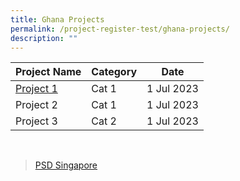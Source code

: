 ```yaml
---
title: Ghana Projects
permalink: /project-register-test/ghana-projects/
description: ""
---
```

|**Project Name**| **Category** |**Date**|
| --- | --- | --- |
| [Project 1](/agreements-signed/Ghana/documents-and-templates-for-download/) | Cat 1   | 1 Jul 2023 
Project 2 | Cat 1   | 1 Jul 2023 |
Project 3 | Cat 2   | 1 Jul 2023 |
  
<br>

<div data-show-facepile="false" data-hide-cover="false" data-adapt-container-width="true" data-small-header="false" data-height="800" data-width="500" data-tabs="timeline" data-href="https://www.facebook.com/PSDSingapore" class="fb-page"><blockquote class="fb-xfbml-parse-ignore" cite="https://www.facebook.com/PSDSingapore"><a href="https://www.facebook.com/PSDSingapore">PSD Singapore</a></blockquote></div>
<br>
<div data-hide-cover="false" data-height="800" data-width="500" data-href="https://www.facebook.com/PSDSingapore" data-tab="timeline" class="fb-page"></div>
<br>
<div id="fb-root"></div>
<script nonce="m3Ou1Fac" src="https://connect.facebook.net/en_GB/sdk.js#xfbml=1&amp;version=v17.0" crossorigin="anonymous" async=""></script>
<br>
<!---
<iframe src="https://www.facebook.com/plugins/post.php?href=https%3A%2F%2Fwww.facebook.com%2FPSDSingapore%2Fposts%2Fpfbid0i18Ay4FKs1uEJ2RE37opjftAaSKzU5aSqgy1y8UhqMYWBCWeXZVpdtMu7yChcz86l&amp;show_text=true&amp;width=500" width="500" height="772" style="border:none;overflow:hidden" scrolling="no" frameborder="0" allowfullscreen="true" allow="autoplay; clipboard-write; encrypted-media; picture-in-picture; web-share"></iframe>
--->
<!---
<iframe src="https://www.facebook.com/plugins/page.php?href=https%3A%2F%2Fwww.facebook.com%2FPSDSingapore&amp;tabs=timeline&amp;width=500&amp;height=800&amp;small_header=false&amp;adapt_container_width=true&amp;hide_cover=false&amp;show_facepile=false&amp;appId" width="500" height="800" style="border:none;overflow:hidden" scrolling="no" frameborder="0" allowfullscreen="true" allow="autoplay; clipboard-write; encrypted-media; picture-in-picture; web-share"></iframe>
--->
<br>
